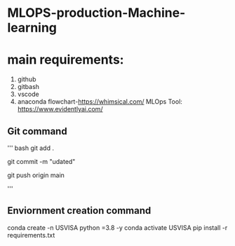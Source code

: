 # MLOPS-production-Machine-learning
# main requirements:
1. github
2. gitbash
3. vscode
4. anaconda
flowchart-https://whimsical.com/
MLOps Tool: https://www.evidentlyai.com/

## Git command

''' bash
git add .

git commit -m "udated"

git push origin main

'''

## Enviornment creation command

conda create -n USVISA python =3.8 -y
conda activate USVISA
pip install -r requirements.txt
